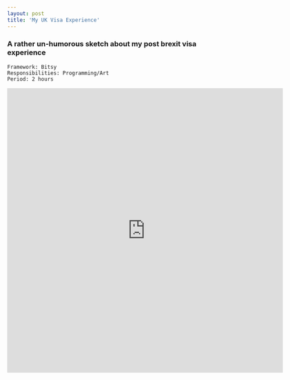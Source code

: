 ```yaml
---
layout: post
title: 'My UK Visa Experience'
---
```



### A rather un-humorous sketch about my post brexit visa experience
```
Framework: Bitsy
Responsibilities: Programming/Art
Period: 2 hours
```


<iframe frameborder="0" src="https://itch.io/embed-upload/4483330?color=333333" allowfullscreen="" width="640" height="660"><a href="https://nan0m.itch.io/my-uk-visa-experience">Play My UK Visa Experience on itch.io</a></iframe>